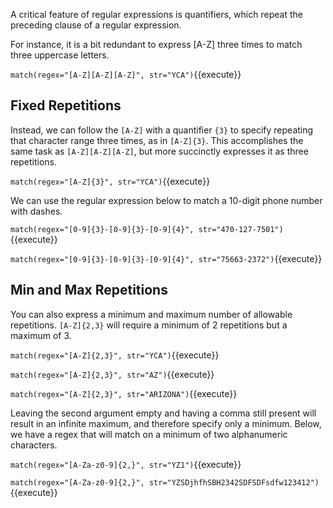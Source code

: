 A critical feature of regular expressions is quantifiers, which repeat the preceding clause of a regular expression.

For instance, it is a bit redundant to express [A-Z] three times to match three uppercase letters.

`match(regex="[A-Z][A-Z][A-Z]", str="YCA")`{{execute}}

## Fixed Repetitions 

Instead, we can follow the `[A-Z]` with a quantifier `{3}` to specify repeating that character range three times, as in `[A-Z]{3}`. This accomplishes the same task as `[A-Z][A-Z][A-Z]`, but more succinctly expresses it as three repetitions.

`match(regex="[A-Z]{3}", str="YCA")`{{execute}}

We can use the regular expression below to match a 10-digit phone number with dashes.

`match(regex="[0-9]{3}-[0-9]{3}-[0-9]{4}", str="470-127-7501")`{{execute}}

`match(regex="[0-9]{3}-[0-9]{3}-[0-9]{4}", str="75663-2372")`{{execute}}

## Min and Max Repetitions

You can also express a minimum and maximum number of allowable repetitions. `[A-Z]{2,3}` will require a minimum of 2 repetitions but a maximum of 3.

`match(regex="[A-Z]{2,3}", str="YCA")`{{execute}}

`match(regex="[A-Z]{2,3}", str="AZ")`{{execute}}

`match(regex="[A-Z]{2,3}", str="ARIZONA")`{{execute}}

Leaving the second argument empty and having a comma still present will result in an infinite maximum, and therefore specify only a minimum. Below, we have a regex that will match on a minimum of two alphanumeric characters.

`match(regex="[A-Za-z0-9]{2,}", str="YZ1")`{{execute}}

`match(regex="[A-Za-z0-9]{2,}", str="YZSDjhfhSBH2342SDFSDFsdfw123412")`{{execute}}

